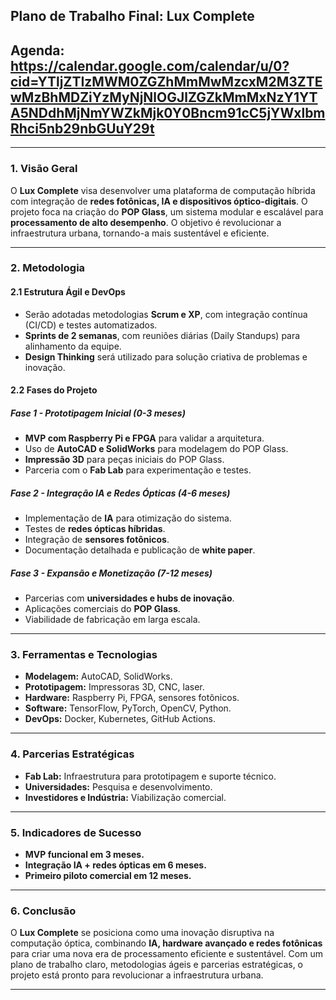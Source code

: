 

## **Plano de Trabalho Final: Lux Complete**

## Agenda: https://calendar.google.com/calendar/u/0?cid=YTljZTIzMWM0ZGZhMmMwMzcxM2M3ZTEwMzBhMDZiYzMyNjNlOGJlZGZkMmMxNzY1YTA5NDdhMjNmYWZkMjk0Y0Bncm91cC5jYWxlbmRhci5nb29nbGUuY29t

---

### **1. Visão Geral**  
O **Lux Complete** visa desenvolver uma plataforma de computação híbrida com integração de **redes fotônicas, IA e dispositivos óptico-digitais**. O projeto foca na criação do **POP Glass**, um sistema modular e escalável para **processamento de alto desempenho**. O objetivo é revolucionar a infraestrutura urbana, tornando-a mais sustentável e eficiente.

---

### **2. Metodologia**  
#### **2.1 Estrutura Ágil e DevOps**
- Serão adotadas metodologias **Scrum e XP**, com integração contínua (CI/CD) e testes automatizados.
- **Sprints de 2 semanas**, com reuniões diárias (Daily Standups) para alinhamento da equipe.
- **Design Thinking** será utilizado para solução criativa de problemas e inovação.

#### **2.2 Fases do Projeto**  
##### **Fase 1 - Prototipagem Inicial (0-3 meses)**
- **MVP com Raspberry Pi e FPGA** para validar a arquitetura.
- Uso de **AutoCAD e SolidWorks** para modelagem do POP Glass.
- **Impressão 3D** para peças iniciais do POP Glass.
- Parceria com o **Fab Lab** para experimentação e testes.

##### **Fase 2 - Integração IA e Redes Ópticas (4-6 meses)**
- Implementação de **IA** para otimização do sistema.
- Testes de **redes ópticas híbridas**.
- Integração de **sensores fotônicos**.
- Documentação detalhada e publicação de **white paper**.

##### **Fase 3 - Expansão e Monetização (7-12 meses)**
- Parcerias com **universidades e hubs de inovação**.
- Aplicações comerciais do **POP Glass**.
- Viabilidade de fabricação em larga escala.

---

### **3. Ferramentas e Tecnologias**
- **Modelagem:** AutoCAD, SolidWorks.
- **Prototipagem:** Impressoras 3D, CNC, laser.
- **Hardware:** Raspberry Pi, FPGA, sensores fotônicos.
- **Software:** TensorFlow, PyTorch, OpenCV, Python.
- **DevOps:** Docker, Kubernetes, GitHub Actions.

---

### **4. Parcerias Estratégicas**
- **Fab Lab:** Infraestrutura para prototipagem e suporte técnico.
- **Universidades:** Pesquisa e desenvolvimento.
- **Investidores e Indústria:** Viabilização comercial.

---

### **5. Indicadores de Sucesso**
- **MVP funcional em 3 meses.**
- **Integração IA + redes ópticas em 6 meses.**
- **Primeiro piloto comercial em 12 meses.**

---

### **6. Conclusão**  
O **Lux Complete** se posiciona como uma inovação disruptiva na computação óptica, combinando **IA, hardware avançado e redes fotônicas** para criar uma nova era de processamento eficiente e sustentável. Com um plano de trabalho claro, metodologias ágeis e parcerias estratégicas, o projeto está pronto para revolucionar a infraestrutura urbana.

---
